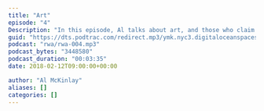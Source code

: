 ```yaml
---
title: "Art"
episode: "4"
Description: "In this episode, Al talks about art, and those who claim to define what good and bad art is."
guid: "https://dts.podtrac.com/redirect.mp3/ymk.nyc3.digitaloceanspaces.com/rwa-4.mp3"
podcast: "rwa/rwa-004.mp3"
podcast_bytes: "3448580"
podcast_duration: "00:03:35"
date: 2018-02-12T09:00:00+00:00

author: "Al McKinlay"
aliases: []
categories: []
---
```

